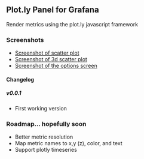 ## Plot.ly Panel for Grafana

Render metrics using the plot.ly javascript framework




### Screenshots

- [Screenshot of scatter plot](https://raw.githubusercontent.com/NatelEnergy/natel-plotly-panel/master/src/img/screenshot-scatter.png)
- [Screenshot of 3d scatter plot](https://raw.githubusercontent.com/NatelEnergy/natel-plotly-panel/master/src/img/screenshot-scatter-3d.png)
- [Screenshot of the options screen](https://raw.githubusercontent.com/NatelEnergy/natel-plotly-panel/master/src/img/screenshot-options.png)

#### Changelog

##### v0.0.1

- First working version



### Roadmap... hopefully soon
 - Better metric resolution
 - Map metric names to x,y (z), color, and text
 - Support plotly timeseries


